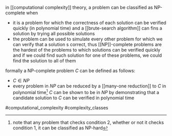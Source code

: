 in [[computational complexity]] theory, a problem can be classified as NP-complete when
- it is a problem for which the correctness of each solution can be verified quickly (in polynomial time) and a [[brute-search algorithm]] can fins a solution by trying all possible solutions
- the problem can be used to simulate every other problem for which we can verify that a solution s correct, thus [[NP]]-complete problems are the hardest of the problems to which solutions can be verified quickly and if we could find such solution for one of these problems, we could find the solution to all of them

formally a NP-complete problem $C$  can be defined as follows:
- $C \in NP$ 
- every problem in $NP$ can be reduced by a [[many-one reduction]] to $C$ in polynomial time[^1]
$C$ can  be shown to be in $NP$ by demonstrating that a candidate solution to $C$ can be verified in polynomial time

#computational_complexity 
#complexity_classes 

[^1]: note that any problem that checks condition 2, whether or not it checks condition 1, it can be classified as NP-hard